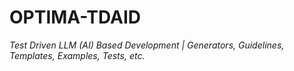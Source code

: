 # OPTIMA-TDAID
*Test Driven LLM (AI) Based Development | Generators, Guidelines, Templates, Examples, Tests, etc.*
